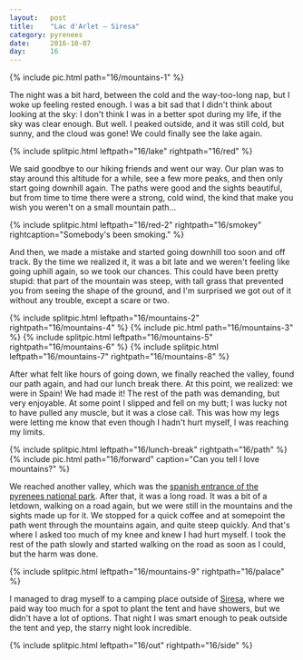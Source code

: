 ```yaml
---
layout:   post
title:    "Lac d'Arlet — Siresa"
category: pyrenees
date:     2016-10-07
day:      16
---
```


{% include pic.html path="16/mountains-1" %}

The night was a bit hard, between the cold and the way-too-long nap, but I woke up feeling rested enough. I was a bit sad that I didn't think about looking at the sky: I don't think I was in a better spot during my life, if the sky was clear enough. But well. I peaked outside, and it was still cold, but sunny, and the cloud was gone! We could finally see the lake again.

{% include splitpic.html leftpath="16/lake" rightpath="16/red" %}

We said goodbye to our hiking friends and went our way. Our plan was to stay around this altitude for a while, see a few more peaks, and then only start going downhill again. The paths were good and the sights beautiful, but from time to time there were a strong, cold wind, the kind that make you wish you weren't on a small mountain path...

{% include splitpic.html leftpath="16/red-2" rightpath="16/smokey" rightcaption="Somebody's been smoking." %}

And then, we made a mistake and started going downhill too soon and off track. By the time we realized it, it was a bit late and we weren't feeling like going uphill again, so we took our chances. This could have been pretty stupid: that part of the mountain was steep, with tall grass that prevented you from seeing the shape of the ground, and I'm surprised we got out of it without any trouble, except a scare or two.

{% include splitpic.html leftpath="16/mountains-2" rightpath="16/mountains-4" %}
{% include pic.html path="16/mountains-3" %}
{% include splitpic.html leftpath="16/mountains-5" rightpath="16/mountains-6" %}
{% include splitpic.html leftpath="16/mountains-7" rightpath="16/mountains-8" %}

After what felt like hours of going down, we finally reached the valley, found our path again, and had our lunch break there. At this point, we realized: we were in Spain! We had made it! The rest of the path was demanding, but very enjoyable. At some point I slipped and fell on my butt; I was lucky not to have pulled any muscle, but it was a close call. This was how my legs were letting me know that even though I hadn't hurt myself, I was reaching my limits.

{% include splitpic.html leftpath="16/lunch-break" rightpath="16/path" %}
{% include pic.html path="16/forward" caption="Can you tell I love mountains?" %}

We reached another valley, which was the [spanish entrance of the pyrenees national park](https://www.google.fr/maps/place/Valles+Occidentales+Natural+Park/@42.8407019,-0.6856678,12z/data=!4m12!1m6!3m5!1s0xd577569879a71a3:0xcdcb29b26100d722!2sREFUGE+LAC+D'ARLET!8m2!3d42.840698!4d-0.61563!3m4!1s0x0:0xd807d003f23da2c5!8m2!3d42.8031469!4d-0.6962585?hl=fr). After that, it was a long road. It was a bit of a letdown, walking on a road again, but we were still in the mountains and the sights made up for it. We stopped for a quick coffee and at somepoint the path went through the mountains again, and quite steep quickly. And that's where I asked too much of my knee and knew I had hurt myself. I took the rest of the path slowly and started walking on the road as soon as I could, but the harm was done.

{% include splitpic.html leftpath="16/mountains-9" rightpath="16/palace" %}

I managed to drag myself to a camping place outside of [Siresa](https://www.google.fr/maps/place/22790+Siresa,+Province+de+Huesca,+Espagne/@42.8407019,-0.6856678,12z/data=!4m12!1m6!3m5!1s0xd577569879a71a3:0xcdcb29b26100d722!2sREFUGE+LAC+D'ARLET!8m2!3d42.840698!4d-0.61563!3m4!1s0xd576e279cf2b1c5:0x243f229ea936746b!8m2!3d42.7561509!4d-0.7541943?hl=fr), where we paid way too much for a spot to plant the tent and have showers, but we didn't have a lot of options. That night I was smart enough to peak outside the tent and yep, the starry night look incredible.

{% include splitpic.html leftpath="16/out" rightpath="16/side" %}
